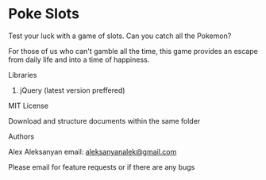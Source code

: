 # Poke Slots

Test your luck with a game of slots. Can you catch all the Pokemon?

For those of us who can't gamble all the time, this game provides an escape from daily life and into a time of happiness.

Libraries

1. jQuery (latest version preffered)

MIT License

Download and structure documents within the same folder

Authors

Alex Aleksanyan email: aleksanyanalek@gmail.com

Please email for feature requests or if there are any bugs
